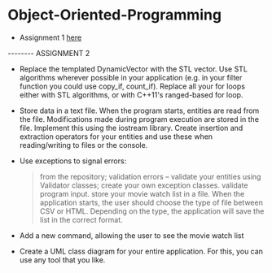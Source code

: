 # Object-Oriented-Programming

- Assignment 1 [here](https://github.com/917OctaviaSuceava/Object-Oriented-Programming/blob/main/A45) 

-------- ASSIGNMENT 2 

- Replace the templated DynamicVector with the STL vector. Use STL algorithms wherever possible in your application (e.g. in your filter function you could use copy_if, count_if). Replace all your for loops either with STL algorithms, or with C++11's ranged-based for loop.

- Store data in a text file. When the program starts, entities are read from the file. Modifications made during program execution are stored in the file. Implement this using the iostream library. Create insertion and extraction operators for your entities and use these when reading/writing to files or the console.

- Use exceptions to signal errors:
  > from the repository;
  > validation errors – validate your entities using Validator classes;
  > create your own exception classes.
  > validate program input.
  > store your movie watch list in a file. When the application starts, the user should choose the type of file between CSV or HTML. Depending on the type, the application will save the list in the correct format.

- Add a new command, allowing the user to see the movie watch list
- Create a UML class diagram for your entire application. For this, you can use any tool that you like.

